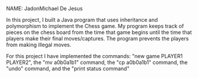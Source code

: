 NAME: JadonMichael De Jesus

In this project, I built a Java program that uses inheritance and polymorphism to implement the Chess game. My program keeps track of pieces on the chess board from the time that game begins until the time that players make their final moves/captures. The program prevents the players from making illegal moves.

For this project I have implemented the  commands: "new game PLAYER1 PLAYER2", the "mv a0b0a1b1" command, the "cp a0b0a1b1" command, the "undo" command, and the "print status command"

